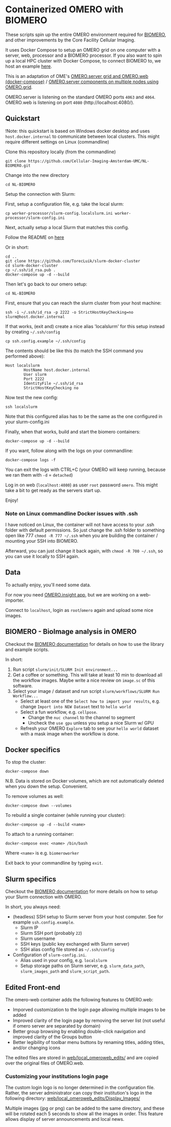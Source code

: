 # Containerized OMERO with BIOMERO

These scripts spin up the entire OMERO environment required for [BIOMERO](https://github.com/NL-BioImaging/biomero), and other improvements by the Core Facility Cellular Imaging.

It uses Docker Compose to setup an OMERO grid on one computer with a server, web, processor and a BIOMERO processor.
If you also want to spin up a local HPC cluster with Docker Compose, to connect BIOMERO to, we host an example [here](https://github.com/Cellular-Imaging-Amsterdam-UMC/NL-BIOMERO-Local-Slurm).

This is an adaptation of OME's [OMERO.server grid and OMERO.web (docker-compose)](https://github.com/ome/docker-example-omero-grid) / [OMERO.server components on multiple nodes using OMERO.grid](http://www.openmicroscopy.org/site/support/omero5/sysadmins/grid.html#nodes-on-multiple-hosts).

OMERO.server is listening on the standard OMERO ports `4063` and `4064`.
OMERO.web is listening on port `4080` (http://localhost:4080/).


## Quickstart
!Note: this quickstart is based on Windows docker desktop and uses `host.docker.internal` to communicate between local clusters. This might require different settings on Linux (commandline)

Clone this repository locally (from the commandline)

    git clone https://github.com/Cellular-Imaging-Amsterdam-UMC/NL-BIOMERO.git

Change into the new directory

    cd NL-BIOMERO

Setup the connection with Slurm:

First, setup a configuration file, e.g. take the local slurm:

    cp worker-processor/slurm-config.localslurm.ini worker-processor/slurm-config.ini

Next, actually setup a local Slurm that matches this config.

Follow the README on [here](https://github.com/Cellular-Imaging-Amsterdam-UMC/NL-BIOMERO-Local-Slurm)

Or in short: 

    cd ..
    git clone https://github.com/TorecLuik/slurm-docker-cluster
    cd slurm-docker-cluster
    cp ~/.ssh/id_rsa.pub .
    docker-compose up -d --build

Then let's go back to our omero setup:

    cd NL-BIOMERO

First, ensure that you can reach the slurm cluster from your host machine:

    ssh -i ~/.ssh/id_rsa -p 2222 -o StrictHostKeyChecking=no slurm@host.docker.internal

If that works, (exit and) create a nice alias 'localslurm' for this setup instead by creating `~/.ssh/config` 

    cp ssh.config.example ~/.ssh/config

The contents should be like this (to match the SSH command you performed above):

```
Host localslurm
        HostName host.docker.internal
        User slurm
        Port 2222
        IdentityFile ~/.ssh/id_rsa
        StrictHostKeyChecking no
```

Now test the new config:

    ssh localslurm

Note that this configured alias has to be the same as the one configured in your slurm-config.ini

Finally, when that works, build and start the biomero containers:

    docker-compose up -d --build

If you want, follow along with the logs on your commandline:

    docker-compose logs -f
    
You can exit the logs with CTRL+C (your OMERO will keep running, because we ran them with `-d` = `detached`)

Log in on web (`localhost:4080`) as user `root` password `omero`. This might take a bit to get ready as the servers start up.

Enjoy!

### Note on Linux commandline Docker issues with .ssh

I have noticed on Linux, the container will not have access to your .ssh folder with default permissions. So just change the .ssh folder to something open like 777 `chmod -R 777 ~/.ssh` when you are building the container / mounting your SSH into BIOMERO. 

Afterward, you can just change it back again, with `chmod -R 700 ~/.ssh`, so you can use it locally to SSH again.

## Data

To actually enjoy, you'll need some data. 

For now you need [OMERO.insight app](https://downloads.openmicroscopy.org/help/pdfs/getting-started-5.pdf), but we are working on a web-importer.

Connect to `localhost`, login as `root`/`omero` again and upload some nice images.

## BIOMERO - BioImage analysis in OMERO

Checkout the [BIOMERO documentation](https://nl-bioimaging.github.io/biomero/) for details on how to use the library and example scripts.

In short:
1. Run script `slurm/init/SLURM Init environment...`
2. Get a coffee or something. This will take at least 10 min to download all the workflow images. Maybe write a nice review on `image.sc` of this software.
3. Select your image / dataset and run script `slurm/workflows/SLURM Run Workflow...`
    - Select at least one of the `Select how to import your results`, e.g. change `Import into NEW Dataset` text to `hello world`
    - Select a fun workflow, e.g. `cellpose`.
        - Change the `nuc channel` to the channel to segment
        - Uncheck the `use gpu` unless you setup a nice Slurm w/ GPU
    - Refresh your OMERO `Explore` tab to see your `hello world` dataset with a mask image when the workflow is done.





## Docker specifics 

To stop the cluster:

    docker-compose down

N.B. Data is stored on Docker volumes, which are not automatically deleted when you down the setup. Convenient.

To remove volumes as well:

    docker-compose down --volumes

To rebuild a single container (while running your cluster):

    docker-compose up -d --build <name>

To attach to a running container:

    docker-compose exec <name> /bin/bash

Where `<name>` is e.g. `biomeroworker`

Exit back to your commandline by typing `exit`.



## Slurm specifics

Checkout the [BIOMERO documentation](https://nl-bioimaging.github.io/biomero/) for more details on how to setup your Slurm connection with OMERO. 

In short, you always need:
- (headless) SSH setup to Slurm server from your host computer. See for example `ssh.config.example`.
    - Slurm IP
    - Slurm SSH port (probably `22`)
    - Slurm username
    - SSH keys (public key exchanged with Slurm server)
    - SSH alias config file stored as `~/.ssh/config`
- Configuration of `slurm-config.ini`. 
    - Alias used in your config, e.g. `localslurm` 
    - Setup storage paths on Slurm server, e.g. `slurm_data_path`, `slurm_images_path` and `slurm_script_path`.


## Edited Front-end
The omero-web container adds the following features to OMERO.web:
- Imporved customization to the login page allowing multiple images to be added
- Improved clarity of the login page by removing the server list (not useful if omero server are separated by domain)
- Better group browsing by enabling double-click navigation and improved clarity of the Groups button
- Better legibility of toolbar menu buttons by renaming titles, adding titles, and/or changing icons

The edited files are stored in [web/local_omeroweb_edits/](web/local_omeroweb_edits/) and are copied over the original files of OMERO.web.

### Customizing your institutions login page 
The custom login logo is no longer determined in the configuration file. Rather, the server administrator can copy their institution's logo in the following directory: [web/local_omeroweb_edits/Display_Images/](web/local_omeroweb_edits/Display_Images/) 

Multiple images (jpg or png) can be added to the same directory, and these will be rotated each 5 seconds to show all the images in order.
This feature allows display of server announcements and local news. 
